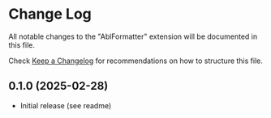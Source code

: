 # Change Log

All notable changes to the "AblFormatter" extension will be documented in this file.

Check [Keep a Changelog](http://keepachangelog.com/) for recommendations on how to structure this file.

## 0.1.0 (2025-02-28)

- Initial release (see readme)
